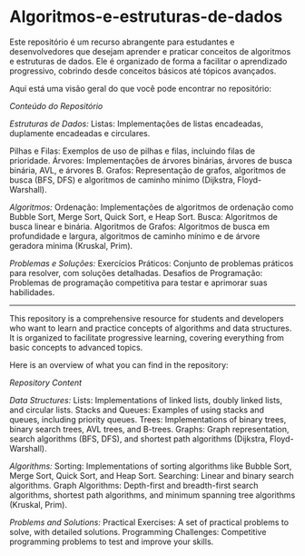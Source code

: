 # Algoritmos-e-estruturas-de-dados

Este repositório é um recurso abrangente para estudantes e desenvolvedores que desejam aprender e praticar conceitos de algoritmos e estruturas de dados. 
Ele é organizado de forma a facilitar o aprendizado progressivo, cobrindo desde conceitos básicos até tópicos avançados. 

Aqui está uma visão geral do que você pode encontrar no repositório:

*Conteúdo do Repositório*

_Estruturas de Dados:_
Listas: Implementações de listas encadeadas, duplamente encadeadas e circulares.

Pilhas e Filas: Exemplos de uso de pilhas e filas, incluindo filas de prioridade.
Árvores: Implementações de árvores binárias, árvores de busca binária, AVL, e árvores B.
Grafos: Representação de grafos, algoritmos de busca (BFS, DFS) e algoritmos de caminho mínimo (Dijkstra, Floyd-Warshall).

_Algoritmos:_
Ordenação: Implementações de algoritmos de ordenação como Bubble Sort, Merge Sort, Quick Sort, e Heap Sort.
Busca: Algoritmos de busca linear e binária.
Algoritmos de Grafos: Algoritmos de busca em profundidade e largura, algoritmos de caminho mínimo e de árvore geradora mínima (Kruskal, Prim).

_Problemas e Soluções:_
Exercícios Práticos: Conjunto de problemas práticos para resolver, com soluções detalhadas.
Desafios de Programação: Problemas de programação competitiva para testar e aprimorar suas habilidades.

-----------------------------------------------------------------------------------------------------------------------------------------------------------------------------------------------------------------------------------------------------------------------

This repository is a comprehensive resource for students and developers who want to learn and practice concepts of algorithms and data structures. 
It is organized to facilitate progressive learning, covering everything from basic concepts to advanced topics. 

Here is an overview of what you can find in the repository:

*Repository Content*

_Data Structures:_
Lists: Implementations of linked lists, doubly linked lists, and circular lists.
Stacks and Queues: Examples of using stacks and queues, including priority queues.
Trees: Implementations of binary trees, binary search trees, AVL trees, and B-trees.
Graphs: Graph representation, search algorithms (BFS, DFS), and shortest path algorithms (Dijkstra, Floyd-Warshall).

_Algorithms:_
Sorting: Implementations of sorting algorithms like Bubble Sort, Merge Sort, Quick Sort, and Heap Sort.
Searching: Linear and binary search algorithms.
Graph Algorithms: Depth-first and breadth-first search algorithms, shortest path algorithms, and minimum spanning tree algorithms (Kruskal, Prim).

_Problems and Solutions:_
Practical Exercises: A set of practical problems to solve, with detailed solutions.
Programming Challenges: Competitive programming problems to test and improve your skills.
